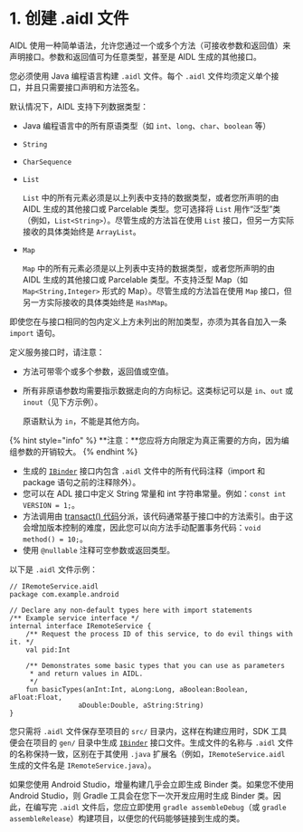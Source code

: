 # 1. 创建 .aidl 文件



AIDL 使用一种简单语法，允许您通过一个或多个方法（可接收参数和返回值）来声明接口。参数和返回值可为任意类型，甚至是 AIDL 生成的其他接口。

您必须使用 Java 编程语言构建 `.aidl` 文件。每个 `.aidl` 文件均须定义单个接口，并且只需要接口声明和方法签名。

默认情况下，AIDL 支持下列数据类型：

* Java 编程语言中的所有原语类型（如 `int`、`long`、`char`、`boolean` 等）
* `String`
* `CharSequence`
* `List`

  `List` 中的所有元素必须是以上列表中支持的数据类型，或者您所声明的由 AIDL 生成的其他接口或 Parcelable 类型。您可选择将 `List` 用作“泛型”类（例如，`List<String>`）。尽管生成的方法旨在使用 `List` 接口，但另一方实际接收的具体类始终是 `ArrayList`。

* `Map`

  `Map` 中的所有元素必须是以上列表中支持的数据类型，或者您所声明的由 AIDL 生成的其他接口或 Parcelable 类型。不支持泛型 Map（如 `Map<String,Integer>` 形式的 Map）。尽管生成的方法旨在使用 `Map` 接口，但另一方实际接收的具体类始终是 `HashMap`。

即使您在与接口相同的包内定义上方未列出的附加类型，亦须为其各自加入一条 `import` 语句。

定义服务接口时，请注意：

* 方法可带零个或多个参数，返回值或空值。
* 所有非原语参数均需要指示数据走向的方向标记。这类标记可以是 `in`、`out` 或 `inout`（见下方示例）。

  原语默认为 `in`，不能是其他方向。

{% hint style="info" %}
 **注意：**您应将方向限定为真正需要的方向，因为编组参数的开销较大。
{% endhint %}



* 生成的 [`IBinder`](https://developer.android.com/reference/android/os/IBinder?hl=zh-cn) 接口内包含 `.aidl` 文件中的所有代码注释（import 和 package 语句之前的注释除外）。
* 您可以在 ADL 接口中定义 String 常量和 int 字符串常量。例如：`const int VERSION = 1;`。
* 方法调用由 [transact\(\) 代码](https://developer.android.com/reference/android/os/IBinder?hl=zh-cn#transact%28int,%20android.os.Parcel,%20android.os.Parcel,%20int%29)分派，该代码通常基于接口中的方法索引。由于这会增加版本控制的难度，因此您可以向方法手动配置事务代码：`void method() = 10;`。
* 使用 `@nullable` 注释可空参数或返回类型。

以下是 `.aidl` 文件示例：

```text
// IRemoteService.aidl
package com.example.android

// Declare any non-default types here with import statements
/** Example service interface */
internal interface IRemoteService {
    /** Request the process ID of this service, to do evil things with it. */
    val pid:Int

    /** Demonstrates some basic types that you can use as parameters
     * and return values in AIDL.
     */
    fun basicTypes(anInt:Int, aLong:Long, aBoolean:Boolean, aFloat:Float,
                 aDouble:Double, aString:String)
}
```

您只需将 `.aidl` 文件保存至项目的 `src/` 目录内，这样在构建应用时，SDK 工具便会在项目的 `gen/` 目录中生成 [`IBinder`](https://developer.android.com/reference/android/os/IBinder?hl=zh-cn) 接口文件。生成文件的名称与 `.aidl` 文件的名称保持一致，区别在于其使用 `.java` 扩展名（例如，`IRemoteService.aidl` 生成的文件名是 `IRemoteService.java`）。

如果您使用 Android Studio，增量构建几乎会立即生成 Binder 类。如果您不使用 Android Studio，则 Gradle 工具会在您下一次开发应用时生成 Binder 类。因此，在编写完 `.aidl` 文件后，您应立即使用 `gradle assembleDebug`（或 `gradle assembleRelease`）构建项目，以便您的代码能够链接到生成的类。



